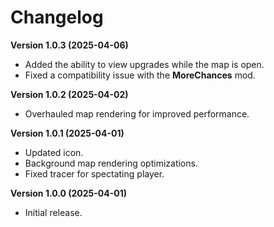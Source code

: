 # Changelog

**Version 1.0.3 (2025-04-06)**

-   Added the ability to view upgrades while the map is open.
-   Fixed a compatibility issue with the **MoreChances** mod.

**Version 1.0.2 (2025-04-02)**

-   Overhauled map rendering for improved performance.

**Version 1.0.1 (2025-04-01)**

-   Updated icon.
-   Background map rendering optimizations.
-   Fixed tracer for spectating player.

**Version 1.0.0 (2025-04-01)**

-   Initial release.
